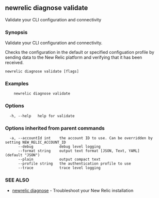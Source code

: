 ## newrelic diagnose validate

Validate your CLI configuration and connectivity

### Synopsis

Validate your CLI configuration and connectivity.

Checks the configuration in the default or specified configuation profile by sending
data to the New Relic platform and verifying that it has been received.

```
newrelic diagnose validate [flags]
```

### Examples

```
	newrelic diagnose validate
```

### Options

```
  -h, --help   help for validate
```

### Options inherited from parent commands

```
  -a, --accountId int    the account ID to use. Can be overridden by setting NEW_RELIC_ACCOUNT_ID
      --debug            debug level logging
      --format string    output text format [JSON, Text, YAML] (default "JSON")
      --plain            output compact text
      --profile string   the authentication profile to use
      --trace            trace level logging
```

### SEE ALSO

* [newrelic diagnose](newrelic_diagnose.md)	 - Troubleshoot your New Relic installation

